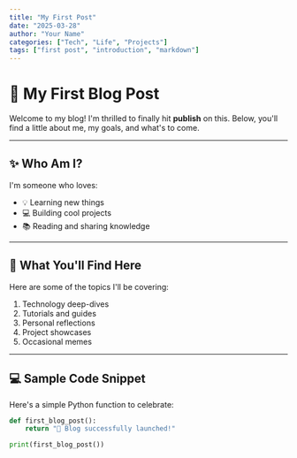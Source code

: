 ```yaml
---
title: "My First Post"
date: "2025-03-28"
author: "Your Name"
categories: ["Tech", "Life", "Projects"]
tags: ["first post", "introduction", "markdown"]
---
```


# 🌟 My First Blog Post

Welcome to my blog! I'm thrilled to finally hit **publish** on this. Below, you'll find a little about me, my goals, and what's to come.

---

## ✨ Who Am I?

I'm someone who loves:
- 💡 Learning new things
- 💻 Building cool projects
- 📚 Reading and sharing knowledge

---

## 📜 What You'll Find Here

Here are some of the topics I'll be covering:
1. Technology deep-dives
2. Tutorials and guides
3. Personal reflections
4. Project showcases
5. Occasional memes

---

## 💻 Sample Code Snippet

Here's a simple Python function to celebrate:

```python
def first_blog_post():
    return "🎉 Blog successfully launched!"

print(first_blog_post())
